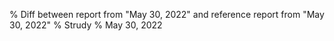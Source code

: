 % Diff between report from "May 30, 2022" and reference report from "May 30, 2022"
% Strudy
% May 30, 2022


